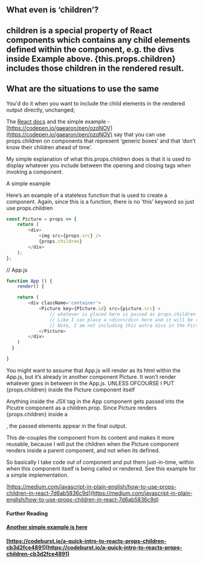 ## What even is ‘children’?

## children is a special property of React components which contains any child elements defined within the component, e.g. the divs inside Example above. {this.props.children} includes those children in the rendered result.

## What are the situations to use the same

You'd do it when you want to include the child elements in the rendered output directly, unchanged;

The [React docs](https://reactjs.org/docs/composition-vs-inheritance.html) and the simple example - [https://codepen.io/gaearon/pen/ozqNOV](https://codepen.io/gaearon/pen/ozqNOV) say that you can use props.children on components that represent ‘generic boxes’ and that ‘don’t know their children ahead of time’.

My simple explanation of what this.props.children does is that it is used to display whatever you include between the opening and closing tags when invoking a component.

A simple example

Here’s an example of a stateless function that is used to create a component. Again, since this is a function, there is no 'this' keyword so just use props.children

```js
const Picture = props => {
    return (
        <div>
            <img src={props.src} />
            {props.children}
        </div>
    );
};
```

// App.js

```js
function App () {
    render() {

    return (
        <div className='container'>
            <Picture key={PIcture.id} src={picture.src} >
                // whatever is placed here is passed as props.children
                // Like I can place a <div></div> here and it will be rendered as a child to the Picture component.
                // Note, I am not including this extra divs in the Picture componet, but here in App component, where I am calling the picture component.
            </Picture>
        </div>
    )
  }

}


```

You might want to assume that App.js will render as its html within the App.js, but it’s already in another component Picture. It won’t render whatever goes in between in the App.js. UNLESS OFCOURSE I PUT {props.children} inside the Picture component itself

Anything inside the <Picture> JSX tag in the App component gets passed into the Picutre component as a children.prop. Since Picture renders {props.children} inside a <div>, the passed elements appear in the final output.

This de-couples the <Picture> component from its content and makes it more reusable, because I will put the children when the Picture component renders inside a parent component, and not when its defined.

So basically I take code out of <Picture> component and put them just-in-time, within <Picture> when this component itself is being called or rendered. See this example for a simple implementation.

[https://medium.com/javascript-in-plain-english/how-to-use-props-children-in-react-7d6ab5836c9d](https://medium.com/javascript-in-plain-english/how-to-use-props-children-in-react-7d6ab5836c9d)

#### Further Reading

#### [Another simple example is here](https://codepen.io/rohanpaul/pen/bxoMxr)

#### [https://codeburst.io/a-quick-intro-to-reacts-props-children-cb3d2fce4891](https://codeburst.io/a-quick-intro-to-reacts-props-children-cb3d2fce4891)
